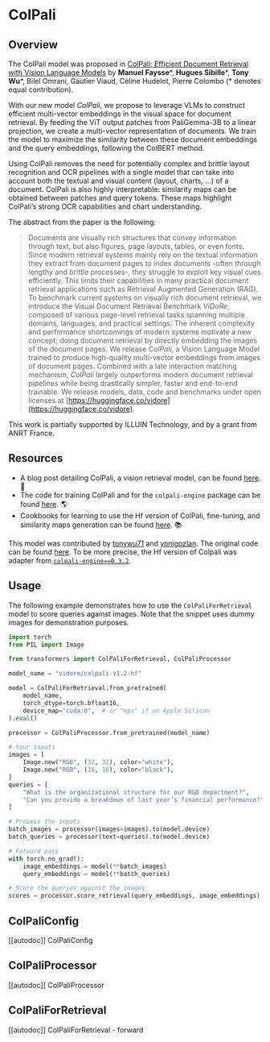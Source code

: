 <!--Copyright 2024 The HuggingFace Team. All rights reserved.

Licensed under the Apache License, Version 2.0 (the "License"); you may not use this file except in compliance with
the License. You may obtain a copy of the License at

http://www.apache.org/licenses/LICENSE-2.0

Unless required by applicable law or agreed to in writing, software distributed under the License is distributed on
an "AS IS" BASIS, WITHOUT WARRANTIES OR CONDITIONS OF ANY KIND, either express or implied. See the License for the
specific language governing permissions and limitations under the License.

⚠️ Note that this file is in Markdown but contain specific syntax for our doc-builder (similar to MDX) that may not be
rendered properly in your Markdown viewer.

-->

# ColPali

## Overview

The ColPali model was proposed in [ColPali: Efficient Document Retrieval with Vision Language Models](https://doi.org/10.48550/arXiv.2407.01449) by **Manuel Faysse***, **Hugues Sibille***, **Tony Wu***, Bilel Omrani, Gautier Viaud, Céline Hudelot, Pierre Colombo (* denotes equal contribution).

With our new model *ColPali*, we propose to leverage VLMs to construct efficient multi-vector embeddings in the visual space for document retrieval. By feeding the ViT output patches from PaliGemma-3B to a linear projection, we create a multi-vector representation of documents. We train the model to maximize the similarity between these document embeddings and the query embeddings, following the ColBERT method.

Using ColPali removes the need for potentially complex and brittle layout recognition and OCR pipelines with a single model that can take into account both the textual and visual content (layout, charts, ...) of a document. ColPali is also highly interpretable: similarity maps can be obtained between patches and query tokens. These maps highlight ColPali’s strong OCR capabilities and chart understanding.

The abstract from the paper is the following:

> Documents are visually rich structures that convey information through text, but also figures, page layouts, tables, or even fonts. Since modern retrieval systems mainly rely on the textual information they extract from document pages to index documents -often through lengthy and brittle processes-, they struggle to exploit key visual cues efficiently. This limits their capabilities in many practical document retrieval applications such as Retrieval Augmented Generation (RAG).
To benchmark current systems on visually rich document retrieval, we introduce the Visual Document Retrieval Benchmark *ViDoRe*, composed of various page-level retrieval tasks spanning multiple domains, languages, and practical settings.
The inherent complexity and performance shortcomings of modern systems motivate a new concept; doing document retrieval by directly embedding the images of the document pages. We release *ColPali*, a Vision Language Model trained to produce high-quality multi-vector embeddings from images of document pages. Combined with a late interaction matching mechanism, *ColPali* largely outperforms modern document retrieval pipelines while being drastically simpler, faster and end-to-end trainable.
We release models, data, code and benchmarks under open licenses at [https://huggingface.co/vidore](https://huggingface.co/vidore).

This work is partially supported by ILLUIN Technology, and by a grant from ANRT France.

## Resources

- A blog post detailing ColPali, a vision retrieval model, can be found [here](https://huggingface.co/blog/manu/colpali). 📝
- The code for training ColPali and for the `colpali-engine` package can be found [here](https://github.com/illuin-tech/colpali). 🌎
- Cookbooks for learning to use the Hf version of ColPali, fine-tuning, and similarity maps generation can be found [here](https://github.com/tonywu71/colpali-cookbooks). 📚

This model was contributed by [tonywu71](https://huggingface.co/tonywu71) and [yonigozlan](https://huggingface.co/yonigozlan).
The original code can be found [here](https://github.com/illuin-tech/colpali). To be more precise, the Hf version of Colpali was adapter from [`colpali-engine==0.3.2`](https://github.com/illuin-tech/colpali/releases/tag/v0.3.2).

## Usage

The following example demonstrates how to use the `ColPaliForRetrieval` model to score queries against images. Note that the snippet uses dummy images for demonstration purposes.

```python
import torch
from PIL import Image

from transformers import ColPaliForRetrieval, ColPaliProcessor

model_name = "vidore/colpali-v1.2-hf"

model = ColPaliForRetrieval.from_pretrained(
    model_name,
    torch_dtype=torch.bfloat16,
    device_map="cuda:0",  # or "mps" if on Apple Silicon
).eval()

processor = ColPaliProcessor.from_pretrained(model_name)

# Your inputs
images = [
    Image.new("RGB", (32, 32), color="white"),
    Image.new("RGB", (16, 16), color="black"),
]
queries = [
    "What is the organizational structure for our R&D department?",
    "Can you provide a breakdown of last year’s financial performance?",
]

# Process the inputs
batch_images = processor(images=images).to(model.device)
batch_queries = processor(text=queries).to(model.device)

# Forward pass
with torch.no_grad():
    image_embeddings = model(**batch_images)
    query_embeddings = model(**batch_queries)

# Score the queries against the images
scores = processor.score_retrieval(query_embeddings, image_embeddings)
```

## ColPaliConfig

[[autodoc]] ColPaliConfig

## ColPaliProcessor

[[autodoc]] ColPaliProcessor

## ColPaliForRetrieval

[[autodoc]] ColPaliForRetrieval
    - forward
